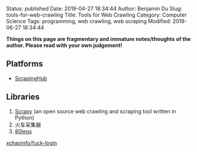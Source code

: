 Status: published
Date: 2019-04-27 18:34:44
Author: Benjamin Du
Slug: tools-for-web-crawling
Title: Tools for Web Crawling
Category: Computer Science
Tags: programming, web crawling, web scraping
Modified: 2019-06-27 18:34:44

**Things on this page are fragmentary and immature notes/thoughts of the author. Please read with your own judgement!**

## Platforms

- [ScrapingHub](https://scrapinghub.com/platform)

## Libraries

1. [Scrapy](https://scrapy.org/) (an open source web crawling and scraping tool written in Python)
2. 火车采集器
3. [80legs](http://www.80legs.com/)


[xchaoinfo/fuck-login](https://github.com/xchaoinfo/fuck-login)

